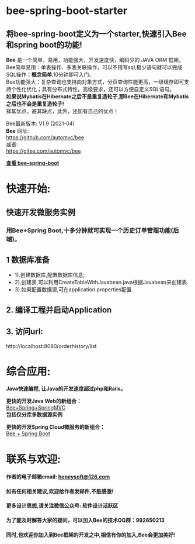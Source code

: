 
bee-spring-boot-starter
=========
## 将bee-spring-boot定义为一个starter,快速引入Bee和spring boot的功能! 

**Bee** 是一个简单，易用，功能强大，开发速度快，编码少的 JAVA ORM 框架。  
Bee简单易用：单表操作、多表关联操作，可以不用写sql,极少语句就可以完成SQL操作；**概念简单**,10分钟即可入门。  
Bee功能强大：复杂查询也支持向对象方式，分页查询性能更高，一级缓存即可支持个性化优化；具有分布式特性。高级要求，还可以方便自定义SQL语句。  
**如果说Mybatis在Hibernate之后不是重复造轮子,那Bee在Hibernate和Mybatis之后也不会是重复造轮子!**  
择其优点，避其缺点，此外，还加有自己的优点！   

Bee最新版本: V1.9 (2021-04)  
**Bee** 网址:  
https://github.com/automvc/bee  
或者:  
https://gitee.com/automvc/bee  

**[查看 bee-spring-boot](../../../bee-springboot)**  

快速开始:
=========	
## 快速开发微服务实例  
### 用Bee+Spring Boot,十多分钟就可实现一个历史订单管理功能(后端)。  
## 1 数据库准备 
*  1).创建数据库,配置数据库信息; 
*  2).创建表,可以利用CreateTableWithJavabean.java根据Javabean来创建表. 
*  3).如果配置数据源,可在application.properties配置. 

## 2. 编译工程并启动Application  
## 3. 访问url:  
http://localhost:8080/orderhistory/list 

综合应用:
=========	
**Java快速编程, 让Java的开发速度超过php和Rails。**  

**更快的开发Java Web的新组合：**  
[Bee+Spring+SpringMVC](../../../../aiteasoft/bee-spring-springmvc)  
**包括仅分库多数据源实例**	

**更快的开发Spring Cloud微服务的新组合：**  
[Bee + Spring Boot](../../../bee-springboot)  

联系与欢迎:
=========	
#### 作者的电子邮箱email:    honeysoft@126.com  
#### 如有任何相关建议,欢迎给作者发邮件,不胜感激!  
#### 更多设计思想,请关注微信公众号: 软件设计活跃区  

#### 为了能及时解答大家的疑问，可以加入Bee的技术QQ群：992650213

#### 同时,也欢迎你加入到Bee框架的开发之中,相信有你的加入,Bee会更加美好! 